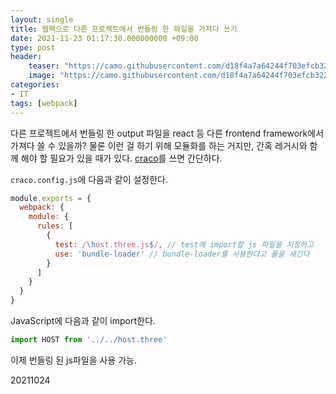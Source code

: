 ```yaml
---
layout: single
title: 웹팩으로 다른 프로젝트에서 번들링 한 파일을 가져다 쓰기
date: 2021-11-23 01:17:30.000000000 +09:00
type: post
header:
    teaser: "https://camo.githubusercontent.com/d18f4a7a64244f703efcb322bf298dcb4ca38856/68747470733a2f2f7765627061636b2e6a732e6f72672f6173736574732f69636f6e2d7371756172652d6269672e737667"
    image: "https://camo.githubusercontent.com/d18f4a7a64244f703efcb322bf298dcb4ca38856/68747470733a2f2f7765627061636b2e6a732e6f72672f6173736574732f69636f6e2d7371756172652d6269672e737667"
categories:
- IT
tags: [webpack]
---
```


다른 프로젝트에서 번들링 한 output 파일을 react 등 다른 frontend framework에서 가져다 쓸 수 있을까? 물론 이런 걸 하기 위해 모듈화를 하는 거지만, 간혹 레거시와 함께 해야 할 필요가 있을 때가 있다. [craco](https://github.com/gsoft-inc/craco)를 쓰면 간단하다.

`craco.config.js`에 다음과 같이 설정한다.

```javascript
module.exports = {
  webpack: {
    module: {
      rules: [
        {
          test: /\host.three.js$/, // test에 import할 js 파일을 지정하고
          use: 'bundle-loader' // bundle-loader를 사용한다고 룰을 새긴다
        }
      ]
    }
  }
}
```

JavaScript에 다음과 같이 import한다.

```javascript
import HOST from '../../host.three'
```

이제 번들링 된 js파일을 사용 가능.

20211024
